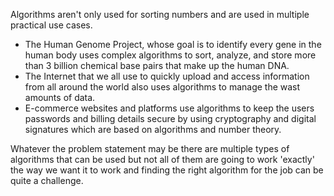 Algorithms aren't only used for sorting numbers and are used in multiple practical use cases.

- The Human Genome Project, whose goal is to identify every gene in the human body uses complex algorithms to sort, analyze, and store more than 3 billion chemical base pairs that make up the human DNA.
- The Internet that we all use to quickly upload and access information from all around the world also uses algorithms to manage the wast amounts of data.
- E-commerce websites and platforms use algorithms to keep the users passwords and billing details secure by using cryptography and digital signatures which are based on algorithms and number theory.

Whatever the problem statement may be there are multiple types of algorithms that can be used but not all of them are going to work 'exactly' the way we want it to work and finding the right algorithm for the job can be quite a challenge.
